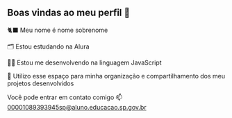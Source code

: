 ## Boas vindas ao meu perfil 💙

🐈‍⬛ Meu nome é nome sobrenome

🗂️ Estou estudando na Alura

🕵️‍♀️ Estou me desenvolvendo na linguagem JavaScript

📘 Utilizo esse espaço para minha organização e compartilhamento dos meu projetos desenvolvidos


Você pode entrar em contato comigo 📫
00001089393945sp@aluno.educacao.sp.gov.br
